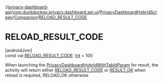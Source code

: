 //[privacy-dashboard-api](../../../../index.md)/[com.duckduckgo.privacy.dashboard.api.ui](../../index.md)/[PrivacyDashboardHybridScreen](../index.md)/[Companion](index.md)/[RELOAD_RESULT_CODE](-r-e-l-o-a-d_-r-e-s-u-l-t_-c-o-d-e.md)

# RELOAD_RESULT_CODE

[androidJvm]\
const val [RELOAD_RESULT_CODE](-r-e-l-o-a-d_-r-e-s-u-l-t_-c-o-d-e.md): [Int](https://kotlinlang.org/api/latest/jvm/stdlib/kotlin/-int/index.html) = 100

When launching the [PrivacyDashboardHybridWithTabIdParam](../-privacy-dashboard-hybrid-with-tab-id-param/index.md) for result, the activity will return either [RELOAD_RESULT_CODE](-r-e-l-o-a-d_-r-e-s-u-l-t_-c-o-d-e.md) or [RESULT_OK](-r-e-l-o-a-d_-r-e-s-u-l-t_-c-o-d-e.md) when reload is required, RELOAD_OK otherwise
